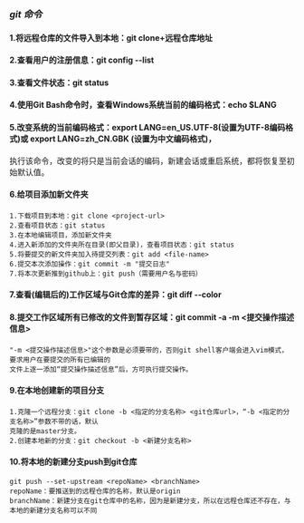 ### *********git 命令*********

#### 1.将远程仓库的文件导入到本地：git clone+远程仓库地址

#### 2.查看用户的注册信息：git config --list

#### 3.查看文件状态：git status

#### 4.使用Git Bash命令时，查看Windows系统当前的编码格式：echo $LANG

#### 5.改变系统的当前编码格式：export LANG=en_US.UTF-8(设置为UTF-8编码格式)或 export LANG=zh_CN.GBK  (设置为中文编码格式)，
执行该命令，改变的将只是当前会话的编码，新建会话或重启系统，都将恢复至初始默认值。

#### 6.给项目添加新文件夹
```
1.下载项目到本地：git clone <project-url>
2.查看项目状态：git status
3.在本地编辑项目，添加新文件夹
4.进入新添加的文件夹所在目录(即父目录)，查看项目状态：git status
5.将要提交的新文件夹加入待提交列表：git add <file-name>
6.提交本次添加操作：git commit -m "提交日志"
7.将本次更新推到github上：git push（需要用户名与密码）
```

#### 7.查看(编辑后的)工作区域与Git仓库的差异：git diff --color

#### 8.提交工作区域所有已修改的文件到暂存区域：git commit -a -m <提交操作描述信息> 
```
"-m <提交操作描述信息>"这个参数是必须要带的，否则git shell客户端会进入vim模式，要求用户在要提交的所有已编辑的
文件上逐一添加“提交操作描述信息”后，方可执行提交操作。
```

#### 9.在本地创建新的项目分支
```
1.克隆一个远程分支：git clone -b <指定的分支名称> <git仓库url>，“-b <指定的分支名称>”参数不带的话，默认
克隆的是master分支。
2.创建本地新的分支：git checkout -b <新建分支名称>
```

#### 10.将本地的新建分支push到git仓库
```
git push --set-upstream <repoName> <branchName>
repoName：要推送到的远程仓库的名称，默认是origin
branchName：新建分支在git仓库中的名称，因为是新建分支，所以在远程仓库还不存在，与本地的新建分支名称可以不同
```







